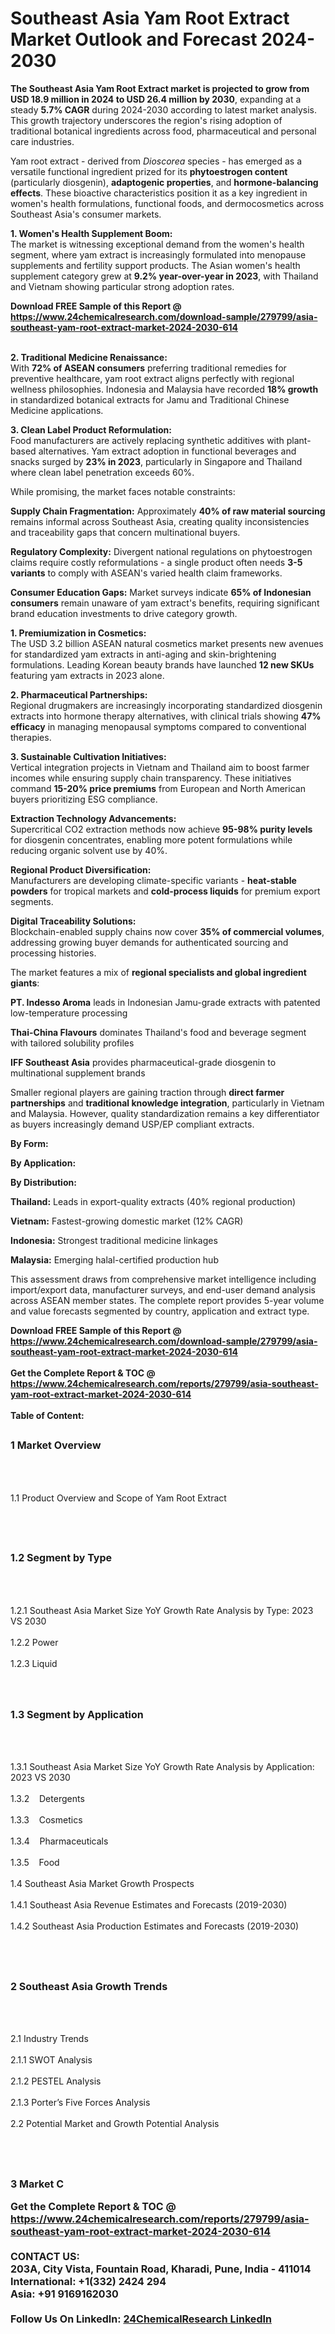 <h1>Southeast Asia Yam Root Extract Market Outlook and Forecast 2024-2030</h1><p><strong>The Southeast Asia Yam Root Extract market is projected to grow from USD 18.9 million in 2024 to USD 26.4 million by 2030</strong>, expanding at a steady <strong>5.7% CAGR</strong> during 2024-2030 according to latest market analysis. This growth trajectory underscores the region's rising adoption of traditional botanical ingredients across food, pharmaceutical and personal care industries.</p><p>Yam root extract - derived from <em>Dioscorea</em> species - has emerged as a versatile functional ingredient prized for its <strong>phytoestrogen content</strong> (particularly diosgenin), <strong>adaptogenic properties</strong>, and <strong>hormone-balancing effects</strong>. These bioactive characteristics position it as a key ingredient in women's health formulations, functional foods, and dermocosmetics across Southeast Asia's consumer markets.</p><p><strong>1. Women's Health Supplement Boom:</strong><br>
The market is witnessing exceptional demand from the women's health segment, where yam extract is increasingly formulated into menopause supplements and fertility support products. The Asian women's health supplement category grew at <strong>9.2% year-over-year in 2023</strong>, with Thailand and Vietnam showing particular strong adoption rates.</p><div><b>Download FREE Sample of this Report @ 
            <a href="https://www.24chemicalresearch.com/download-sample/279799/asia-southeast-yam-root-extract-market-2024-2030-614">
            https://www.24chemicalresearch.com/download-sample/279799/asia-southeast-yam-root-extract-market-2024-2030-614</a></b></div><br><p><strong>2. Traditional Medicine Renaissance:</strong><br>
With <strong>72% of ASEAN consumers</strong> preferring traditional remedies for preventive healthcare, yam root extract aligns perfectly with regional wellness philosophies. Indonesia and Malaysia have recorded <strong>18% growth</strong> in standardized botanical extracts for Jamu and Traditional Chinese Medicine applications.</p><p><strong>3. Clean Label Product Reformulation:</strong><br>
Food manufacturers are actively replacing synthetic additives with plant-based alternatives. Yam extract adoption in functional beverages and snacks surged by <strong>23% in 2023</strong>, particularly in Singapore and Thailand where clean label penetration exceeds 60%.</p><p>While promising, the market faces notable constraints:</p><p><strong>Supply Chain Fragmentation:</strong> Approximately <strong>40% of raw material sourcing</strong> remains informal across Southeast Asia, creating quality inconsistencies and traceability gaps that concern multinational buyers.</p><p><strong>Regulatory Complexity:</strong> Divergent national regulations on phytoestrogen claims require costly reformulations - a single product often needs <strong>3-5 variants</strong> to comply with ASEAN's varied health claim frameworks.</p><p><strong>Consumer Education Gaps:</strong> Market surveys indicate <strong>65% of Indonesian consumers</strong> remain unaware of yam extract's benefits, requiring significant brand education investments to drive category growth.</p><p><strong>1. Premiumization in Cosmetics:</strong><br>
The USD 3.2 billion ASEAN natural cosmetics market presents new avenues for standardized yam extracts in anti-aging and skin-brightening formulations. Leading Korean beauty brands have launched <strong>12 new SKUs</strong> featuring yam extracts in 2023 alone.</p><p><strong>2. Pharmaceutical Partnerships:</strong><br>
Regional drugmakers are increasingly incorporating standardized diosgenin extracts into hormone therapy alternatives, with clinical trials showing <strong>47% efficacy</strong> in managing menopausal symptoms compared to conventional therapies.</p><p><strong>3. Sustainable Cultivation Initiatives:</strong><br>
Vertical integration projects in Vietnam and Thailand aim to boost farmer incomes while ensuring supply chain transparency. These initiatives command <strong>15-20% price premiums</strong> from European and North American buyers prioritizing ESG compliance.</p><p><strong>Extraction Technology Advancements:</strong><br>
	Supercritical CO2 extraction methods now achieve <strong>95-98% purity levels</strong> for diosgenin concentrates, enabling more potent formulations while reducing organic solvent use by 40%.</p><p><strong>Regional Product Diversification:</strong><br>
	Manufacturers are developing climate-specific variants - <strong>heat-stable powders</strong> for tropical markets and <strong>cold-process liquids</strong> for premium export segments.</p><p><strong>Digital Traceability Solutions:</strong><br>
	Blockchain-enabled supply chains now cover <strong>35% of commercial volumes</strong>, addressing growing buyer demands for authenticated sourcing and processing histories.</p><p>The market features a mix of <strong>regional specialists and global ingredient giants</strong>:</p><p><strong>PT. Indesso Aroma</strong> leads in Indonesian Jamu-grade extracts with patented low-temperature processing</p><p><strong>Thai-China Flavours</strong> dominates Thailand's food and beverage segment with tailored solubility profiles</p><p><strong>IFF Southeast Asia</strong> provides pharmaceutical-grade diosgenin to multinational supplement brands</p><p>Smaller regional players are gaining traction through <strong>direct farmer partnerships</strong> and <strong>traditional knowledge integration</strong>, particularly in Vietnam and Malaysia. However, quality standardization remains a key differentiator as buyers increasingly demand USP/EP compliant extracts.</p><p><strong>By Form:</strong></p><p><strong>By Application:</strong></p><p><strong>By Distribution:</strong></p><p><strong>Thailand:</strong> Leads in export-quality extracts (40% regional production)</p><p><strong>Vietnam:</strong> Fastest-growing domestic market (12% CAGR)</p><p><strong>Indonesia:</strong> Strongest traditional medicine linkages</p><p><strong>Malaysia:</strong> Emerging halal-certified production hub</p><p>This assessment draws from comprehensive market intelligence including import/export data, manufacturer surveys, and end-user demand analysis across ASEAN member states. The complete report provides 5-year volume and value forecasts segmented by country, application and extract type.</p><div><b>Download FREE Sample of this Report @ 
            <a href="https://www.24chemicalresearch.com/download-sample/279799/asia-southeast-yam-root-extract-market-2024-2030-614">
            https://www.24chemicalresearch.com/download-sample/279799/asia-southeast-yam-root-extract-market-2024-2030-614</a></b></div><br><div><b>Get the Complete Report & TOC @ 
            <a href="https://www.24chemicalresearch.com/reports/279799/asia-southeast-yam-root-extract-market-2024-2030-614">
            https://www.24chemicalresearch.com/reports/279799/asia-southeast-yam-root-extract-market-2024-2030-614</a></b></div><br>
            <b>Table of Content:</b><p><h2><span style="font-size:16px"><strong>1 Market Overview&nbsp;&nbsp; &nbsp;</strong></span></h2><br />
<br />
<p>1.1 Product Overview and Scope of Yam Root Extract&nbsp;</p><br />
<br />
<h2><strong><span style="font-size:16px">1.2 Segment by Type&nbsp;&nbsp; &nbsp;</span></strong></h2><br />
<br />
<p>1.2.1 Southeast Asia Market Size YoY Growth Rate Analysis by Type: 2023 VS 2030&nbsp;&nbsp; &nbsp;<br /><br />
1.2.2 Power&nbsp;&nbsp; &nbsp;<br /><br />
1.2.3 Liquid<br /><br />
<br />
<h2><span style="font-size:16px"><strong>1.3 Segment by Application&nbsp;&nbsp;</strong></span></h2><br />
<br />
<p>1.3.1 Southeast Asia Market Size YoY Growth Rate Analysis by Application: 2023 VS 2030&nbsp;&nbsp; &nbsp;<br /><br />
1.3.2&nbsp;&nbsp; &nbsp;Detergents<br /><br />
1.3.3&nbsp;&nbsp; &nbsp;Cosmetics<br /><br />
1.3.4&nbsp;&nbsp; &nbsp;Pharmaceuticals<br /><br />
1.3.5&nbsp;&nbsp; &nbsp;Food<br /><br />
1.4 Southeast Asia Market Growth Prospects&nbsp;&nbsp; &nbsp;<br /><br />
1.4.1 Southeast Asia Revenue Estimates and Forecasts (2019-2030)&nbsp;&nbsp; &nbsp;<br /><br />
1.4.2 Southeast Asia Production Estimates and Forecasts (2019-2030)&nbsp;&nbsp;</p><br />
<br />
<h2><span style="font-size:16px"><strong>2 Southeast Asia Growth Trends&nbsp;&nbsp; &nbsp;</strong></span></h2><br />
<br />
<p>2.1 Industry Trends&nbsp;&nbsp; &nbsp;<br /><br />
2.1.1 SWOT Analysis&nbsp;&nbsp; &nbsp;<br /><br />
2.1.2 PESTEL Analysis&nbsp;&nbsp; &nbsp;<br /><br />
2.1.3 Porter&rsquo;s Five Forces Analysis&nbsp;&nbsp; &nbsp;<br /><br />
2.2 Potential Market and Growth Potential Analysis&nbsp;&nbsp; &nbsp;</p><br />
<br />
<h2><span style="font-size:16px"><strong>3 Market C</p><div><b>Get the Complete Report & TOC @ 
            <a href="https://www.24chemicalresearch.com/reports/279799/asia-southeast-yam-root-extract-market-2024-2030-614">
            https://www.24chemicalresearch.com/reports/279799/asia-southeast-yam-root-extract-market-2024-2030-614</a></b></div><br><b>CONTACT US:</b><br>
            203A, City Vista, Fountain Road, Kharadi, Pune, India - 411014<br>
            International: +1(332) 2424 294<br>
            Asia: +91 9169162030 <br><br>
            Follow Us On LinkedIn: <a href="https://www.linkedin.com/company/24chemicalresearch/">24ChemicalResearch LinkedIn</a>